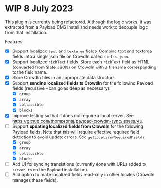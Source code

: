 # WIP 8 July 2023

This plugin is currently being refactored. Although the logic works, it was extracted from a Payload CMS install and needs work to decouple logic from that installation.

Features:

- [x] Support localized `text` and `textarea` fields. Combine text and textarea fields into a single json file on CrowdIn called `fields.json`.
- [x] Support localized `richText` fields. Store each `richText` field as HTML (converted from Slate JSON) on CrowdIn with a filename corresponding to the field name.
- [x] Store CrowdIn files in an appropriate data structure.
- [x] Support **sending localized fields to CrowdIn** for the following Payload fields (recursive - can go as deep as necessary):
  - [x] `group`
  - [x] `array`
  - [x] `collapsible`
  - [x] `blocks`
- [x] Improve testing so that it does not require a local server. See https://github.com/thompsonsj/payload-crowdin-sync/issues/40.
- [ ] Support **updating localized fields from CrowdIn** for the following Payload fields. Note that this will require effective required field detection to avoid update errors. See `getLocalizedRequiredFields`.
  - [x] `group`
  - [x] `array`
  - [x] `collapsible`
  - [x] `blocks`
- [ ] Add UI for syncing translations (currently done with URLs added to `server.ts` on the Payload installation).
- [ ] Add option to make localized fields read-only in other locales (CrowdIn manages these fields).
